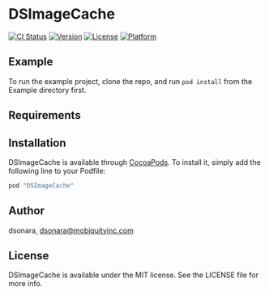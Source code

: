# DSImageCache

[![CI Status](http://img.shields.io/travis/dsonara/DSImageCache.svg?style=flat)](https://travis-ci.org/dsonara/DSImageCache)
[![Version](https://img.shields.io/cocoapods/v/DSImageCache.svg?style=flat)](http://cocoapods.org/pods/DSImageCache)
[![License](https://img.shields.io/cocoapods/l/DSImageCache.svg?style=flat)](http://cocoapods.org/pods/DSImageCache)
[![Platform](https://img.shields.io/cocoapods/p/DSImageCache.svg?style=flat)](http://cocoapods.org/pods/DSImageCache)

## Example

To run the example project, clone the repo, and run `pod install` from the Example directory first.

## Requirements

## Installation

DSImageCache is available through [CocoaPods](http://cocoapods.org). To install
it, simply add the following line to your Podfile:

```ruby
pod "DSImageCache"
```

## Author

dsonara, dsonara@mobiquityinc.com

## License

DSImageCache is available under the MIT license. See the LICENSE file for more info.
